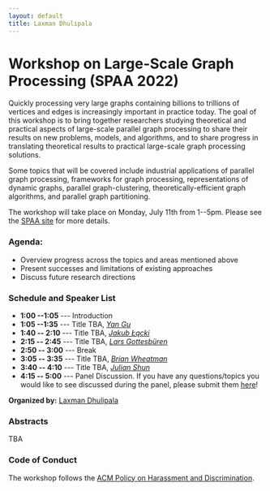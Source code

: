 ```yaml
---
layout: default
title: Laxman Dhulipala
---
```


# Workshop on Large-Scale Graph Processing (SPAA 2022)

Quickly processing very large graphs containing billions to trillions of vertices and edges is increasingly important in practice today. The goal of this workshop is to bring together researchers studying theoretical and practical aspects of large-scale parallel graph processing to share their results on new problems, models, and algorithms, and to share progress in translating theoretical results to practical large-scale graph processing solutions.

Some topics that will be covered include industrial applications of parallel graph processing, frameworks for graph processing, representations of dynamic graphs, parallel graph-clustering, theoretically-efficient graph algorithms, and parallel graph partitioning.

The workshop will take place on Monday, July 11th from 1--5pm. Please
see the [SPAA site][spaa] for more details.


### Agenda:

* Overview progress across the topics and areas mentioned above
* Present successes and limitations of existing approaches
* Discuss future research directions


### Schedule and Speaker List

* <b>1:00 --1:05</b> --- Introduction
* <b>1:05 --1:35</b> --- Title TBA, <em>[Yan Gu][yan]</em>
* <b>1:40 -- 2:10</b> --- Title TBA, <em>[Jakub Łącki][kuba]</em>
* <b>2:15 -- 2:45</b> --- Title TBA, <em>[Lars Gottesbüren][lars]</em>
* <b>2:50 -- 3:00</b> --- Break
* <b>3:05 -- 3:35</b> --- Title TBA, <em>[Brian Wheatman][brian]</em>
* <b>3:40 -- 4:10</b> --- Title TBA, <em>[Julian Shun][julian]</em>
* <b>4:15 -- 5:00</b> --- Panel Discussion.
If you have any questions/topics you would like to see discussed during the panel, please submit them [here][form]!

<b>Organized by:</b> [Laxman Dhulipala][laxman]


### Abstracts
TBA


### Code of Conduct

The workshop follows the [ACM Policy on Harassment and Discrimination][acmharass].


[acmharass]: https://www.acm.org/special-interest-groups/volunteer-resources/officers-manual/policy-against-discrimination-and-harassment
[spaa]: https://spaa.acm.org/
[laxman]: https://ldhulipala.github.io/
[yan]: https://www.cs.ucr.edu/~ygu/
[kuba]: https://research.google/people/105517/
[lars]: https://scholar.google.de/citations?user=G5XO7J4AAAAJ&hl=en
[brian]: https://brianwheatman.com/
[julian]: https://people.csail.mit.edu/jshun/
[form]: https://forms.gle/myvcibc9Bs7wrJPd7
